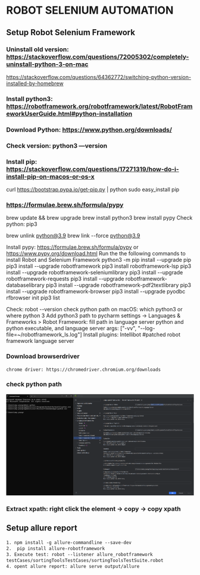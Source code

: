 # ROBOT SELENIUM AUTOMATION
## Setup Robot Selenium Framework
### Uninstall old version: https://stackoverflow.com/questions/72005302/completely-uninstall-python-3-on-mac 
https://stackoverflow.com/questions/64362772/switching-python-version-installed-by-homebrew 
### Install python3: https://robotframework.org/robotframework/latest/RobotFrameworkUserGuide.html#python-installation 
### Download Python: https://www.python.org/downloads/ 
### Check version: python3 —version
### Install pip: https://stackoverflow.com/questions/17271319/how-do-i-install-pip-on-macos-or-os-x 
curl https://bootstrap.pypa.io/get-pip.py | python
sudo easy_install pip

### https://formulae.brew.sh/formula/pypy 
brew update && brew upgrade 
brew install python3
brew install pypy
Check python: pip3

brew unlink python@3.9
brew link --force python@3.9


Install pypy: https://formulae.brew.sh/formula/pypy or  https://www.pypy.org/download.html 
Run the the following commands to install Robot and Selenium Framework
python3 -m pip install --upgrade pip
pip3 install --upgrade robotframework
pip3 install robotframework-lsp
pip3 install --upgrade robotframework-seleniumlibrary
pip3 install --upgrade robotframework-requests
pip3 install --upgrade robotframework-databaselibrary
pip3 install --upgrade robotframework-pdf2textlibrary
pip3 install --upgrade robotframework-browser
pip3 install --upgrade pyodbc
rfbrowser init
pip3 list

Check:  robot --version
check python path on macOS: which python3 or where python 3
Add python3 path to pycharm settings -> Languages & Frameworks > Robot Framework: fill path in language server python and python executable, and language server args: ["-vv", "--log-file=~/robotframework_ls.log"] 
Install plugins:
    Intellibot #patched
    robot framework language server

### Download browserdriver
    chrome driver: https://chromedriver.chromium.org/downloads 

### check python path
![img_3.png](resources/assets/img_3.png)

### Extract xpath: right click the element -> copy -> copy xpath

## Setup allure report
    1. npm install -g allure-commandline --save-dev
    2.  pip install allure-robotframework 
    3. Execute test: robot --listener allure_robotframework testCases/sortingToolsTestCases/sortingToolsTestSuite.robot
    4. opent allure report: allure serve output/allure  
